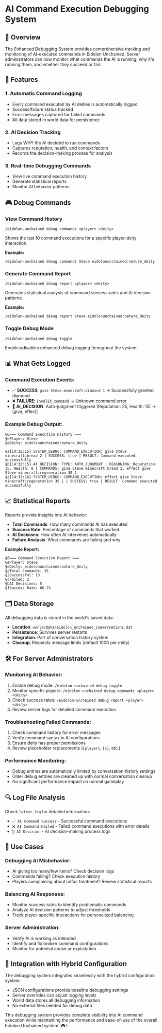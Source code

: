 # AI Command Execution Debugging System

## 🎯 **Overview**
The Enhanced Debugging System provides comprehensive tracking and monitoring of AI-executed commands in Eidolon Unchained. Server administrators can now monitor what commands the AI is running, why it's running them, and whether they succeed or fail.

## 🔧 **Features**

### **1. Automatic Command Logging**
- Every command executed by AI deities is automatically logged
- Success/failure status tracked
- Error messages captured for failed commands
- All data stored in world data for persistence

### **2. AI Decision Tracking**
- Logs WHY the AI decided to run commands
- Captures reputation, health, and context factors
- Records the decision-making process for analysis

### **3. Real-time Debugging Commands**
- View live command execution history
- Generate statistical reports
- Monitor AI behavior patterns

## 🎮 **Debug Commands**

### **View Command History**
```
/eidolon-unchained debug commands <player> <deity>
```
Shows the last 10 command executions for a specific player-deity interaction.

**Example:**
```
/eidolon-unchained debug commands Steve eidolonunchained:nature_deity
```

### **Generate Command Report**
```
/eidolon-unchained debug report <player> <deity>
```
Generates statistical analysis of command success rates and AI decision patterns.

**Example:**
```
/eidolon-unchained debug report Steve eidolonunchained:nature_deity
```

### **Toggle Debug Mode**
```
/eidolon-unchained debug toggle
```
Enables/disables enhanced debug logging throughout the system.

## 📊 **What Gets Logged**

### **Command Execution Events:**
- ✅ **SUCCESS**: `give Steve minecraft:diamond 1` → Successfully granted diamond
- ❌ **FAILURE**: `invalid_command` → Unknown command error
- 🧠 **AI_DECISION**: Auto-judgment triggered (Reputation: 25, Health: 15) → [give, effect]

### **Example Debug Output:**
```
§6=== Command Execution History ===
§ePlayer: Steve
§eDeity: eidolonunchained:nature_deity

§a[14:32:15] SYSTEM_DEBUG: COMMAND_EXECUTION: give Steve minecraft:bread 2 | SUCCESS: true | RESULT: Command executed successfully
§b[14:32:15] AI_DECISION: TYPE: AUTO_JUDGMENT | REASONING: Reputation: 15, Health: 8 | COMMANDS: give Steve minecraft:bread 2, effect give Steve minecraft:regeneration 30 1
§a[14:32:16] SYSTEM_DEBUG: COMMAND_EXECUTION: effect give Steve minecraft:regeneration 30 1 | SUCCESS: true | RESULT: Command executed successfully
```

## 📈 **Statistical Reports**

Reports provide insights into AI behavior:
- **Total Commands**: How many commands AI has executed
- **Success Rate**: Percentage of commands that worked
- **AI Decisions**: How often AI intervenes automatically
- **Failure Analysis**: What commands are failing and why

**Example Report:**
```
§6=== Command Execution Report ===
§ePlayer: Steve
§eDeity: eidolonunchained:nature_deity
§aTotal Commands: 15
§2Successful: 13
§cFailed: 2
§bAI Decisions: 5
§fSuccess Rate: 86.7%
```

## 🗂️ **Data Storage**

All debugging data is stored in the world's saved data:
- **Location**: `world/data/eidolon_unchained_conversations.dat`
- **Persistence**: Survives server restarts
- **Integration**: Part of conversation history system
- **Cleanup**: Respects message limits (default 1000 per deity)

## 🛠️ **For Server Administrators**

### **Monitoring AI Behavior:**
1. Enable debug mode: `/eidolon-unchained debug toggle`
2. Monitor specific players: `/eidolon-unchained debug commands <player> <deity>`
3. Check success rates: `/eidolon-unchained debug report <player> <deity>`
4. Review server logs for detailed command execution

### **Troubleshooting Failed Commands:**
1. Check command history for error messages
2. Verify command syntax in AI configurations
3. Ensure deity has proper permissions
4. Review placeholder replacements (`{player}`, `{x}`, etc.)

### **Performance Monitoring:**
- Debug entries are automatically limited by conversation history settings
- Older debug entries are cleaned up with normal conversation cleanup
- No significant performance impact on normal gameplay

## 🔍 **Log File Analysis**

Check `latest.log` for detailed information:
- `✅ AI Command Success` - Successful command executions
- `❌ AI Command Failed` - Failed command executions with error details
- `🧠 AI Decision` - AI decision-making process logs

## 🎯 **Use Cases**

### **Debugging AI Misbehavior:**
- AI giving too many/few items? Check decision logs
- Commands failing? Check execution history
- Players complaining about unfair treatment? Review statistical reports

### **Balancing AI Responses:**
- Monitor success rates to identify problematic commands
- Analyze AI decision patterns to adjust thresholds
- Track player-specific interactions for personalized balancing

### **Server Administration:**
- Verify AI is working as intended
- Identify and fix broken command configurations
- Monitor for potential abuse or exploitation

## 🚀 **Integration with Hybrid Configuration**

The debugging system integrates seamlessly with the hybrid configuration system:
- JSON configurations provide baseline debugging settings
- Server overrides can adjust logging levels
- World data stores all debugging information
- No external files needed for debug data

This debugging system provides complete visibility into AI command execution while maintaining the performance and ease-of-use of the overall Eidolon Unchained system! 🎮✨
